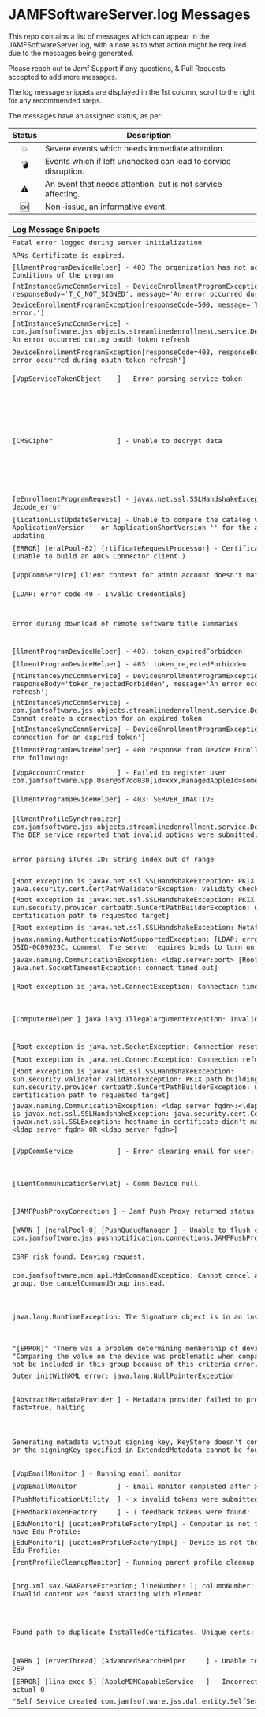 # JAMFSoftwareServer.log Messages
This repo contains a list of messages which can appear in the JAMFSoftwareServer.log, with a note as to what action might be required due to the messages being generated.

Please reach out to Jamf Support if any questions, & Pull Requests accepted to add more messages.

The log message snippets are displayed in the 1st column, scroll to the right for any recommended steps.

The messages have an assigned status, as per:

| Status | Description |
|:---:|---|
|:boom:|Severe events which needs immediate attention.|
|:bomb:|Events which if left unchecked can lead to service disruption.|
|:warning:|An event that needs attention, but is not service affecting.|
|:ok:| Non-issue, an informative event.|


|Log Message Snippets | Status | PI | Detail |
|:---|:---:|:---:|---|
|`Fatal error logged during server initialization`|:boom:||JPS failed to startup, further investigation needed as to why.|
|`APNs Certificate is expired.`|:boom:||Renew the APNS certificate.|
|`[llmentProgramDeviceHelper] - 403 The organization has not accepted latest Terms and Conditions of the program`|:bomb:||Login to ABM/ASM to accept the new terms & conditions.|
|`[ntInstanceSyncCommService] - DeviceEnrollmentProgramException[responseCode=403, responseBody='T_C_NOT_SIGNED', message='An error occurred during oauth token refresh']`|:bomb:||Login to ABM/ASM to accept the new terms & conditions.|
|`DeviceEnrollmentProgramException[responseCode=500, message='The DEP service reported an error.']`|:bomb:||Download a new token from ABM/ASM & upload into the JPS.|
|`[ntInstanceSyncCommService] - com.jamfsoftware.jss.objects.streamlinedenrollment.service.DeviceEnrollmentProgramException: An error occurred during oauth token refresh`|:bomb:||Either renew DEP token or login to ABM/ASM to accept the new terms & conditions.|
|`DeviceEnrollmentProgramException[responseCode=403, responseBody='FORBIDDEN', message='An error occurred during oauth token refresh']`|:bomb:||Either renew DEP token or login to ABM/ASM to accept the new terms & conditions.|
|`[VppServiceTokenObject    ] - Error parsing service token`|:bomb:||Either a DEP token has been uploaded in place of a VPP token, or a VPP token has expired.|
|`[CMSCipher                ] - Unable to decrypt data`|:bomb:|PI-006374|macOS - Configuration Profile - Security & Privacy Payload - FileVault Recovery Keys cannot be viewed if Certificate expired. Observation : Filevault 2 recovery keys are displayed in the JPS as a long string with hundreds of characters starting with 'MIAGCSqGSIb3DQEHA6CAMIACAQAxgg'. Jamf Pro has a FILEVAULT2COMM certificate in the database, and it is valid for 5 years. In case it needs to be renewed we hit this issue. Fixed with JPS 10.10. Can be manually resolved by we creating a new configuration profile with Security & Privacy Payload with Enable Escrow Personal Recovery Key selected and use a reissue script (https://github.com/JAMFSupport/FileVault2_Scripts/blob/master/reissueKey.sh)|
|`[eEnrollmentProgramRequest] - javax.net.ssl.SSLHandshakeException: Received fatal alert: decode_error`|:bomb:|PI-007508|TLS 1.3 needs to be disabled in JAVA_OPTS or CATALINA_OPTS, fixed with OpenJDK 11.0.5|
|`[licationListUpdateService] - Unable to compare the catalog version '1.5.1' with the ApplicationVersion '' or ApplicationShortVersion '' for the app 'com.adobe.rush', so not updating`|:bomb:|PI-007928|Catalog version and app name can vary. VPP Apps are unable to be updated on devices due to unknown version comparision issue. Contact Jamf Support|
|`[ERROR] [eralPool-82] [rtificateRequestProcessor] - Certificate request ID xxx has failed. (Unable to build an ADCS Connector client.)`|:bomb:||Jamf Pro cannpt contact ADCS or the CA it's acting as a SCEP proxy for and as such certificate requets asre failing. Re-establish contact to resolve.|
|`[VppCommService] Client context for admin account doesn't match`|:bomb:||The VPP token may be in use by another server. The VPP token can be reclaimed.|
|`[LDAP: error code 49 - Invalid Credentials]`|:bomb:||LDAP password incorrect.|
|`Error during download of remote software title summaries`|:bomb:||The issue is related to connectivity to a Patch definitions source. Proceeding the above log text, there will be the name of the patch definition source as it appears within Jamf Pro. Login to Jamf Pro to get the needed details and investigate.|
|`[llmentProgramDeviceHelper] - 403: token_expiredForbidden`|:warning:||Remove or renew the offending token.|
|`[llmentProgramDeviceHelper] - 403: token_rejectedForbidden`|:warning:||Remove or renew the offending token.|
|`[ntInstanceSyncCommService] - DeviceEnrollmentProgramException[responseCode=403, responseBody='token_rejectedForbidden', message='An error occurred during oauth token refresh']`|:warning:||Remove or renew the offending token.|
|`[ntInstanceSyncCommService] - com.jamfsoftware.jss.objects.streamlinedenrollment.service.DeviceEnrollmentProgramException: Cannot create a connection for an expired token`|:warning:||Remove or renew the offending token.|
|`[ntInstanceSyncCommService] - DeviceEnrollmentProgramException[message='Cannot create a connection for an expired token']`|:warning:||Remove or renew the offending token.|
|`[llmentProgramDeviceHelper] - 400 response from Device Enrollment Program indicating one of the following:`|:warning:||DEP token has been downloaded from ABM/ASM but not uploaded to JPS. Remove or renew the offending token.|
|`[VppAccountCreator        ] - Failed to register user com.jamfsoftware.vpp.User@6f7dd030[id=xxx,managedAppleId=some@appleid] to VPP invitation`|:warning:||The some@appleid needs to login to ABM/ASM & accept the Terms & Conditions for their account |
|`[llmentProgramDeviceHelper] - 403: SERVER_INACTIVE` |:warning:||There is a DEP PreStage with a token in use which no longer has a location in ABM/ASM. Remove the offending PreStage|
|`[llmentProfileSynchronizer] - com.jamfsoftware.jss.objects.streamlinedenrollment.service.DeviceEnrollmentProgramException: The DEP service reported that invalid options were submitted.`|:warning:||An ABM DEP token has been assigned to a DEP PreStage for Shared iPad, correct the DEP token in use by the PreStage or remove the Shared iPad settings.|
|`Error parsing iTunes ID: String index out of range`|:warning:|PI-000867|This is due to self hosted iBooks being added to Jamf Pro. To stop getting these messages: Disable Populate Purchased VPP Content from Settings > Global > VPP > Content, for each token in use.|
|`[Root exception is javax.net.ssl.SSLHandshakeException: PKIX path validation failed: java.security.cert.CertPathValidatorException: validity check failed]`|:warning:||LDAPS certificate validity check failed. Check certificate presented to JPS|
|`[Root exception is javax.net.ssl.SSLHandshakeException: PKIX path building failed: sun.security.provider.certpath.SunCertPathBuilderException: unable to find valid certification path to requested target]`|:warning:||LDAPS certificate validity check failed. Check certificate presented to JPS|
|`[Root exception is javax.net.ssl.SSLHandshakeException: NotAfter:`|:warning:||LDAPS certificate has expired.|
|`javax.naming.AuthenticationNotSupportedException: [LDAP: error code 8 - 00002028: LdapErr: DSID-0C09023C, comment: The server requires binds to turn on integrity`|:warning:||LDAP connection requires SSL/TLS|
|`javax.naming.CommunicationException: <ldap.server:port> [Root exception is java.net.SocketTimeoutException: connect timed out]`|:warning:||Connection to LDAP <ldap.server:port> timed out. Up LDAP time out time & investigate if persists.|
|`[Root exception is java.net.ConnectException: Connection timed out (Connection timed out)]`|:warning:||Connection to LDAP <ldap.server:port> timed out. Up LDAP time out time & investigate if persists.|
|`[ComputerHelper ] java.lang.IllegalArgumentException: Invalid UUID string:`|:warning:|| A macOS device has an invalid record in Jamf Pro.  If no smart groups calculate correctly, then this would be an issue with a managed device. If smart groups are fine, but searches fail then look for any unmanaged devices. Delete the offending device once found.|
|`[Root exception is java.net.SocketException: Connection reset]`|:warning:||Connectivity issue with to LDAP(s), investigation needed.|
|`[Root exception is java.net.ConnectException: Connection refused (Connection refused)]`|:warning:||Connectivity issue with to LDAP(s), investigation needed.|
|`[Root exception is javax.net.ssl.SSLHandshakeException: sun.security.validator.ValidatorException: PKIX path building failed: sun.security.provider.certpath.SunCertPathBuilderException: unable to find valid certification path to requested target]`|:warning:||LDAP SSL certificate not trusted by JPS|
|`javax.naming.CommunicationException: <ldap server fqdn>:<ldap server port> [Root exception is javax.net.ssl.SSLHandshakeException: java.security.cert.CertificateException: javax.net.ssl.SSLException: hostname in certificate didn't match: <ldap server fqdn> != <ldap server fqdn> OR <ldap server fqdn>]`|:warning:||FQDN for LDAPS does not match FQDN entries within cert.|
|`[VppCommService           ] - Error clearing email for user:`|:warning:||Error is due to aother MDM trying to assign content to the user or having tried previously. This might be cleared via the VPP API directly but can also be ignored.
|`[lientCommunicationServlet] - Comm Device null.`|:warning:||A device which is no longer managed via the JPS is contacting the JPS. The message body cointains MAC & remote IP details so might be traceable if a concern, but can also be ignored.|
|`[JAMFPushProxyConnection ] - Jamf Push Proxy returned status of: 400`|:warning:||Informational message, can be ignored as long as Push Proxy is correctly renewing.|
|`[WARN ] [neralPool-0] [PushQueueManager ] - Unable to flush connection com.jamfsoftware.jss.pushnotification.connections.JAMFPushProxyConnection`|:warning:||Informational message, can be ignored as long as Push Proxy is correctly renewing.|
| `CSRF risk found. Denying request.` |:warning:|PI-007743|“Jamf Pro CloudDataSupplier configuration points to a URL that is no longer in service”  |
|`com.jamfsoftware.mdm.api.MdmCommandException: Cannot cancel an individual command within a group. Use cancelCommandGroup instead.`|:warning:||Enable debug mode, find the device ID for the mobile device that is triggering the issue and remove from Jamf Pro.|
| `java.lang.RuntimeException: The Signature object is in an invalid state` |:warning:|PI-005954 PI-006889|Self Service for macOS does not renew expired session with JPS. Usually caused by users leaving Self Service open for long periods of time whilst the Mac enters sleep. Also, “MacOS Self Service requesting device info from Jamf Pro every 2 seconds if left open and device sleeps past UAPI token renewal and can cause large selfservice_debug.log files”. |
|`"[ERROR]" "There was a problem determining membership of device" "in Computer group" "Comparing the value on the device was problematic when compared to the" "This device will not be included in this group because of this criteria error."`|:warning:||Issue with Smart Computer Group criteria, check the log for mre details & correct.|
|`Outer initWithXML error: java.lang.NullPointerException`|:warning:||One or more profiles has an issue with it's XML. Replace the offending profile.|
|`[AbstractMetadataProvider ] - Metadata provider failed to properly initialize, fail-fast=true, halting`|:warning:|| SSO is enabled for Self Service login, but a Signing Cetificate is not in place. Login to Jamf Pro, navigate to System Settings > Single Sign On. Under "Security" change "No Certificate" to "Generate Certificate". No need to make changes to the idp etc for this once done. |
|`Generating metadata without signing key, KeyStore doesn't contain any default private key, or the signingKey specified in ExtendedMetadata cannot be found`|:warning:|| Single Sign-On has been enabled, but no Jamf Pro signing ceritificate has been generated. To do so: Login to Jamf Pro then navigate to System Settings > Single Sign-On > Jamf Pro Signing Certificate > Generate Certificate, then click "Generate Certificate"
|`[VppEmailMonitor ] - Running email monitor`|:ok:||Informational message, not actionable.|
|`[VppEmailMonitor          ] - Email monitor completed after x.xx seconds`|:ok:||Informational message, the seconds taken can be of use when troubleshooting.|
|`[PushNotificationUtility  ] - x invalid tokens were submitted to be pushed.`|:ok:||Informational message, not actionable.|
|`[FeedbackTokenFactory     ] - 1 feedback tokens were found:`|:ok:||Informational message, not actionable.|
|`[EduMonitor1] [ucationProfileFactoryImpl] - Computer is not the correct macOS Version to have Edu Profile:`|:ok:|| Informational message, not actionable.|
|`[EduMonitor1] [ucationProfileFactoryImpl] - Device is not the correct iOS Version to have Edu Profile:`|:ok:|| Informational message, not actionable.|
|`[rentProfileCleanupMonitor] - Running parent profile cleanup`|:ok:|| Informational message, not actionable.|
|`[org.xml.sax.SAXParseException; lineNumber: 1; columnNumber: 1139; cvc-complex-type.2.4.a: Invalid content was found starting with element`|:ok:|| A device is checking into Jamf Pro which is not enrolled. See this FR to change logging behaviour: https://www.jamf.com/jamf-nation/feature-requests/9799/change-logging-message-when-a-device-checks-in-which-is-not-enrolled
|`Found path to duplicate InstalledCertificates. Unique certs:`|:ok:|| Jamf Pro has de-duped certificates in a device record. See this FR to change logging behaviour: https://www.jamf.com/jamf-nation/feature-requests/9809/change-log-message-when-certificates-are-de-duped-for-a-record
|`[WARN ] [erverThread] [AdvancedSearchHelper     ] - Unable to match recon field Enrolled via DEP`|:ok:|| macOS devices older than 10.13.2 within Jamf Pro, delete or update the macOS devices to make this message go away
|`[ERROR] [lina-exec-5] [AppleMDMCapableService   ] - Incorrect result size: expected 1, actual 0`|:ok:|| No issue, except for the log spam. Resolved in Jamf Pro 10.23+
|`"Self Service created com.jamfsoftware.jss.dal.entity.SelfServiceEntity"`| :ok:|| Informational message, not actionable.|

